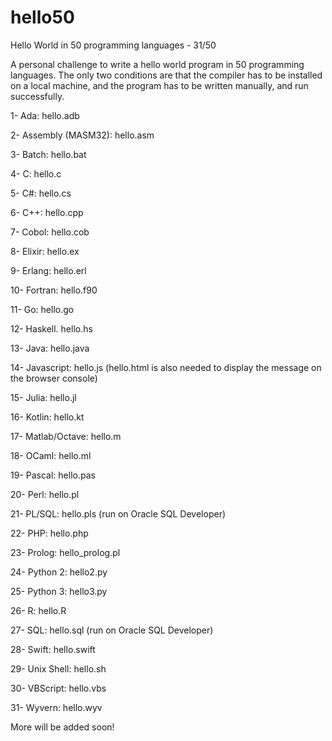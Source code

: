 # hello50
Hello World in 50 programming languages - 31/50

A personal challenge to write a hello world program in 50 programming languages. The only two conditions are that the compiler has to be installed on a local machine, and the program has to be written manually, and run successfully.

1- Ada: hello.adb

2- Assembly (MASM32): hello.asm

3- Batch: hello.bat

4- C: hello.c

5- C#: hello.cs

6- C++: hello.cpp

7- Cobol: hello.cob

8- Elixir: hello.ex

9- Erlang: hello.erl

10- Fortran: hello.f90

11- Go: hello.go

12- Haskell. hello.hs

13- Java: hello.java

14- Javascript: hello.js (hello.html is also needed to display the message on the browser console)

15- Julia: hello.jl

16- Kotlin: hello.kt

17- Matlab/Octave: hello.m

18- OCaml: hello.ml

19- Pascal: hello.pas

20- Perl: hello.pl

21- PL/SQL: hello.pls (run on Oracle SQL Developer)

22- PHP: hello.php

23- Prolog: hello_prolog.pl

24- Python 2: hello2.py

25- Python 3: hello3.py

26- R: hello.R

27- SQL: hello.sql (run on Oracle SQL Developer)

28- Swift: hello.swift

29- Unix Shell: hello.sh

30- VBScript: hello.vbs

31- Wyvern: hello.wyv

More will be added soon!
